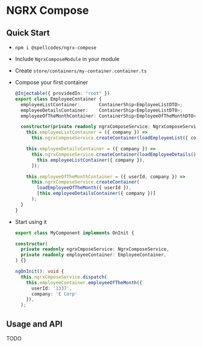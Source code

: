# NGRX Compose

## Quick Start

- `npm i @spellcodes/ngrx-compose`
- Include `NgrxComposeModule` in your module
- Create `store/containers/my-container.container.ts`
- Compose your first container

  ```typescript
  @Injectable({ providedIn: "root" })
  export class EmployeeContainer {
    employeeListContainer:       ContainerShip<EmployeeListDTO>;
    employeeDetailsContainer:    ContainerShip<EmployeeListDTO>;
    employeeOfTheMonthContainer: ContainerShip<EmployeeOfTheMonthDTO>;

    constructor(private readonly ngrxComposeService: NgrxComposeService) {
      this.employeeListContainer = ({ company }) =>
        this.ngrxComposeService.createContainer(loadEmployeeList({ company }));

      this.employeeDetailsContainer = ({ company }) =>
        this.ngrxComposeService.createContainer(loadEmployeeDetails(), [
          this.employeeListContainer({ company }),
        ]);

      this.employeeOfTheMonthContainer = ({ userId, company }) =>
        this.ngrxComposeService.createContainer(
          loadEmployeeOfTheMonth({ userId }),
          [this.employeeDetailsContainer({ company })]
        );
    }
  }
  ```

- Start using it

  ```typescript
  export class MyComponent implements OnInit {

  constructor(
    private readonly ngrxCmposeService: NgrxComposeService,
    private readonly employeeContainer: EmployeeContainer,
  ) {}

  ngOnInit(): void {
    this.ngrxCmposeService.dispatch(
      this.employeeContainer.employeeOfTheMonth({
        userId: '1337',
        company: 'E Corp'
      }),
    );
  ```

## Usage and API

TODO
